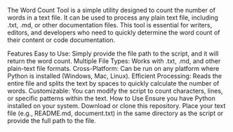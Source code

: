 The Word Count Tool is a simple utility designed to count the number of words in a text file. It can be used to process any plain text file, including .txt, .md, or other documentation files. This tool is essential for writers, editors, and developers who need to quickly determine the word count of their content or code documentation.

Features
Easy to Use: Simply provide the file path to the script, and it will return the word count.
Multiple File Types: Works with .txt, .md, and other plain-text file formats.
Cross-Platform: Can be run on any platform where Python is installed (Windows, Mac, Linux).
Efficient Processing: Reads the entire file and splits the text by spaces to quickly calculate the number of words.
Customizable: You can modify the script to count characters, lines, or specific patterns within the text.
How to Use
Ensure you have Python installed on your system.
Download or clone this repository.
Place your text file (e.g., README.md, document.txt) in the same directory as the script or provide the full path to the file.
